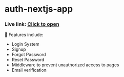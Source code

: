 
# auth-nextjs-app


### Live link: [Click to open](https://auth-nextjs-app-theta.vercel.app/)


🔑 Features include:

* Login System
* Signup
* Forgot Password
* Reset Password
* Middleware to prevent unauthorized access to pages
* Email verification
